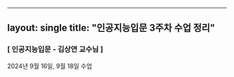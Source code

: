 
---
layout: single
title: "인공지능입문 3주차 수업 정리"
---
### [ 인공지능입문 - 김상연 교수님 ]
2024년 9월 16일, 9월 18일 수업


